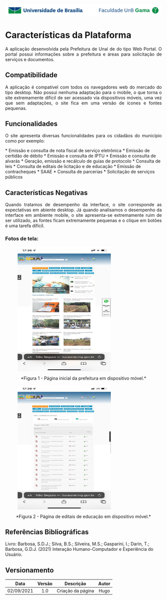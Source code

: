 ![UnB](../../img/unb.jpg)

# Características da Plataforma

<p align = "justify">
A aplicação desenvolvida pela Prefeitura de Unaí de do tipo Web Portal. O portal possui informações sobre a prefeitura e áreas para solicitação de serviços e documentos.
</p>

## Compatibilidade

<p align = "justify">A aplicação é compatível com todos os navegadores web do mercado do tipo desktop. Não possui nenhuma adaptação para o mobile, o que torna o site extremamente difícil de ser acessado via dispositivos móveis, uma vez que sem adaptações, o site fica em uma versão de ícones e fontes pequenas. </p>


## Funcionalidades
<p align = "justify">O site apresenta diversas funcionalidades para os cidadãos do município como por exemplo:</p>
* Emissão e consulta de nota fiscal de serviço eletrônica
* Emissão de certidão de débito
* Emissão e consulta de IPTU
* Emissão e consulta de alvarás
* Geração, emissão e recálculo de guias de protocolo
* Consulta de leis
* Consulta de editais de licitação e de educação
* Emissão de contracheques
* SAAE
* Consulta de parcerias
* Solicitação de serviços públicos


## Características Negativas

<p align="justify">
Quando tratamos de desempenho da interface, o site corresponde as expectativas em abiente desktop.
Já quando analisamos o desempenho da interface em ambiente mobile, o site apresenta-se extremamente ruim de ser utilizado, as fontes ficam extremamente pequenas e o clique em botões é uma tarefa difícil.
</p>

### Fotos de tela:

<figure>
<img align=center width="300" height="400" src="../../../img/mobile_unai1.jpeg">
<br>
</figure>
<center>*Figura 1 - Página inicial da prefeitura em dispositivo móvel.*</center>

<figure>
<img align=center width="300" height="400" src="../../../img/mobile_unai2.jpeg">
<br>
</figure>
<center>*Figura 2 - Página de editais de educação em dispositivo móvel.*</center>

## Referências Bibliográficas

Livro: Barbosa, S.D.J.; Silva, B.S.; Silveira, M.S.; Gasparini, I.; Darin, T.; Barbosa, G.D.J.
(2021) Interação Humano-Computador e Experiência do Usuário.

## Versionamento

| Data |Versão|         Descrição          |       Autor      |
|:----:|:----:|:--------------------------:|:----------------:|
| 02/09/2021 |  1.0 | Criação da página     | Hugo |
